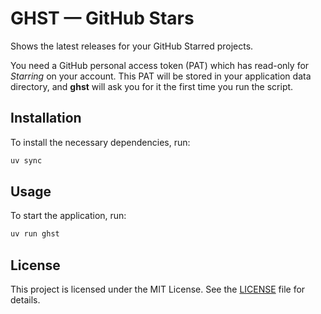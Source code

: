 # GHST — GitHub Stars

Shows the latest releases for your GitHub Starred projects.

You need a GitHub personal access token (PAT) which has read-only for _Starring_
on your account.  This PAT will be stored in your application data directory,
and **ghst** will ask you for it the first time you run the script.

## Installation

To install the necessary dependencies, run:

```bash
uv sync
```

## Usage

To start the application, run:

```bash
uv run ghst
```

## License

This project is licensed under the MIT License. See the [LICENSE](LICENSE) file for details.
